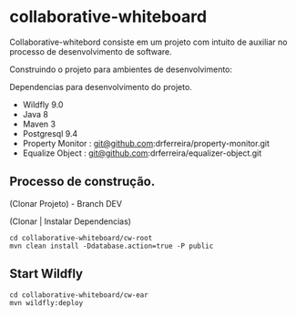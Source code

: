 collaborative-whiteboard
========================

Collaborative-whitebord consiste em um projeto com intuito de auxiliar no processo de desenvolvimento de software. 

Construindo o projeto para ambientes de desenvolvimento:

Dependencias para desenvolvimento do projeto.

 * Wildfly 9.0
 * Java 8
 * Maven 3 
 * Postgresql 9.4
 * Property Monitor : git@github.com:drferreira/property-monitor.git
 * Equalize Object  : git@github.com:drferreira/equalizer-object.git

## Processo de construção.

(Clonar Projeto) - Branch DEV

(Clonar | Instalar Dependencias)

```{r, engine='bash', count_lines}
cd collaborative-whiteboard/cw-root
mvn clean install -Ddatabase.action=true -P public
```

## Start Wildfly

```{r, engine='bash', count_lines}
cd collaborative-whiteboard/cw-ear
mvn wildfly:deploy
```


